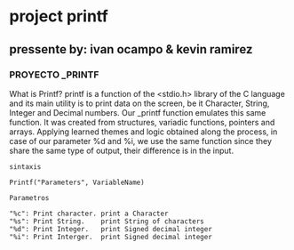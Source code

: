 # project printf

## pressente by: ivan ocampo & kevin ramirez

### PROYECTO _PRINTF 

What is Printf? printf is a function of the <stdio.h> library of the C language and its main utility is to print data on the screen, be it Character, String, Integer and Decimal numbers. Our _printf function emulates this same function. It was created from structures, variadic functions, pointers and arrays. Applying learned themes and logic obtained along the process, in case of our parameter %d and %i, we use the same function since they share the same type of output, their difference is in the input.


``sintaxis``

````
Printf("Parameters", VariableName)
````

``Parametros``
````
"%c": Print character. print a Character
"%s": Print String.    print String of characters
"%d": Print Integer.   print Signed decimal integer
"%i": Print Interger.  print Signed decimal integer
````



 
